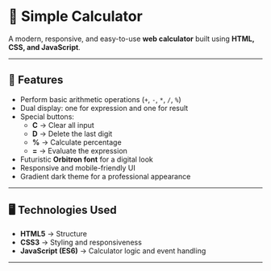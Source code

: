 # 🧮 Simple Calculator

A modern, responsive, and easy-to-use **web calculator** built using **HTML, CSS, and JavaScript**.

---

## 🚀 Features

- Perform basic arithmetic operations (`+`, `-`, `*`, `/`, `%`)
- Dual display: one for expression and one for result
- Special buttons:
  - **C** → Clear all input
  - **D** → Delete the last digit
  - **%** → Calculate percentage
  - **=** → Evaluate the expression
- Futuristic **Orbitron font** for a digital look
- Responsive and mobile-friendly UI
- Gradient dark theme for a professional appearance

---

## 🖥️ Technologies Used

- **HTML5** → Structure  
- **CSS3** → Styling and responsiveness  
- **JavaScript (ES6)** → Calculator logic and event handling  

---

